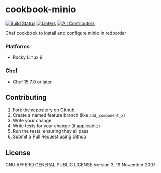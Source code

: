 # cookbook-minio
[![Build Status][build-shield]][build-url]
[![Linters][linters-shield]][linters-url]
[![All Contributors][contributors-shield]][contributors-url]

<!-- Badges -->
[build-shield]: https://github.com/redBorder/cookbook-minio/actions/workflows/rpm.yml/badge.svg?branch=master
[build-url]: https://github.com/redBorder/cookbook-minio/actions/workflows/rpm.yml?query=branch%3Amaster
[linters-shield]: https://github.com/redBorder/cookbook-minio/actions/workflows/lint.yml/badge.svg?event=push
[linters-url]: https://github.com/redBorder/cookbook-minio/actions/workflows/lint.yml
[contributors-shield]: https://img.shields.io/badge/all_contributors-grey.svg
[contributors-url]: https://github.com/redBorder/cookbook-minio/graphs/contributors

Chef cookbook to install and configure minio in redborder

### Platforms

- Rocky Linux 9

### Chef

- Chef 15.7.0 or later

## Contributing

1. Fork the repository on Github
2. Create a named feature branch (like `add_component_x`)
3. Write your change
4. Write tests for your change (if applicable)
5. Run the tests, ensuring they all pass
6. Submit a Pull Request using Github

## License

GNU AFFERO GENERAL PUBLIC LICENSE Version 3, 19 November 2007
